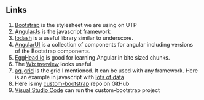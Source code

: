 ## Links

1. [Bootstrap](http://getbootstrap.com/) is the stylesheet we are using on UTP
1. [AngularJs](https://angularjs.org/) is the javascript framework
1. [lodash](https://lodash.com/) is a useful library similar to underscore.
1. [AngularUI](https://angular-ui.github.io/) is a collection of components for angular including versions of the Bootstrap components.
1. [EggHead.io](https://egghead.io/) is good for learning Angular in bite sized chunks.
1. The [Wix treeview](https://github.com/wix/angular-tree-control) looks useful.
1. [ag-grid](http://www.ag-grid.com/) is the grid I mentioned. It can be used with any framework. Here is an example in javascript with [lots of data](http://www.ag-grid.com/best-javascript-grid/html5grid.html)
1. Here is my [custom-bootstrap](https://github.com/pjsvis/custom-bootstrap) repo on GitHub
1. [Visual Studio Code](https://code.visualstudio.com/) can run the custom-bootstrap project
